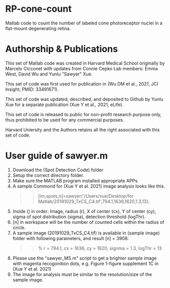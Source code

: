 # RP-cone-count
Matlab code to count the number of labeled cone photoreceptor nuclei in a flat-mount degenerating retina.

# Authorship & Publications
This set of Matlab code was created in Harvard Medical School originally by Marcelo Cicconet with updates from Connie Cepko Lab members: Emma West, David Wu and Yunlu "Sawyer" Xue.

This set of code was first used for publication in (Wu DM et al., 2021, JCI Insight; PMID: 33491671).

This set of code was updated, described, and deposited to Github by Yunlu Xue for a separate publication (Xue Y et al., 2021, eLife).



This set of code is released to public for non-profit research purpose only, thus prohibited to be used for any commercial purposes.

Harvard Uniersity and the Authors retains all the right associated with this set of code.

# User guide of sawyer.m
1. Download the (Spot Detection Code) folder
2. Setup the correct directory folder.
3. Make sure the MATLAB program installed appropriate APPs.
4. A sample Commond for (Xue Y et al. 2021) image analysis looks like this.
     >> [im,spots,n]=sawyer('/Users/xue/Desktop/for Matlab/20191029_TxCS_C4.tif',794.1,1636,1620,1.3,13);
5. Inside () in order: Image, radius (r), X of center (cx), Y of center (cy), sigma of spot distribution (sigma), detection threshold (logThr). 
6. [n] in workspace will be the number of counted cells within the radius of circle.
7. A sample image (20191029_TxCS_C4.tif) is available in (sample image) folder with following parameters, and result [n] = 3908:
     >> % r = 794.1, cx =	1636, cy = 1620, signma = 1.3, logThr = 13
8. Please use the "sawyer_MS.m" script to get a brighter sample image with magenta recogonition dots, e.g. Figure 1-figure supplement 1C in (Xue Y et al. 2021)
9. The image for analysis must be similar to the resolution/size of the sample image.

